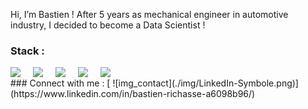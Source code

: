 Hi, I’m Bastien ! After 5 years as mechanical engineer in automotive industry, I decided to become a Data Scientist !

### Stack :
<img align = "left" width= "25px" src="https://cdn.jsdelivr.net/gh/devicons/devicon/icons/python/python-original.svg" style = "padding-right :11px ;" />
<img align = "left" width= "25px" src="https://cdn.jsdelivr.net/gh/devicons/devicon/icons/mysql/mysql-original-wordmark.svg" style = "padding-right :11px ;" />
<img align = "left" width= "25px" src="https://cdn.jsdelivr.net/gh/devicons/devicon/icons/tensorflow/tensorflow-original.svg" style = "padding-right :11px ;" />
<img align = "left" width= "25px" src="https://cdn.jsdelivr.net/gh/devicons/devicon/icons/html5/html5-original.svg" style = "padding-right :11px ;" />
<img align = "left" width= "25px" src="https://cdn.jsdelivr.net/gh/devicons/devicon/icons/css3/css3-original.svg" style = "padding-right :11px ;" />

<br> 
### Connect with me :
[ ![img_contact](./img/LinkedIn-Symbole.png)](https://www.linkedin.com/in/bastien-richasse-a6098b96/)
<!---
BastienRi/BastienRi is a ✨ special ✨ repository because its `README.md` (this file) appears on your GitHub profile.
You can click the Preview link to take a look at your changes.
--->
